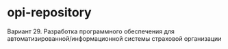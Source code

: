 # opi-repository

Вариант 29. Разработка программного обеспечения для автоматизированной/информационной системы страховой организации 
